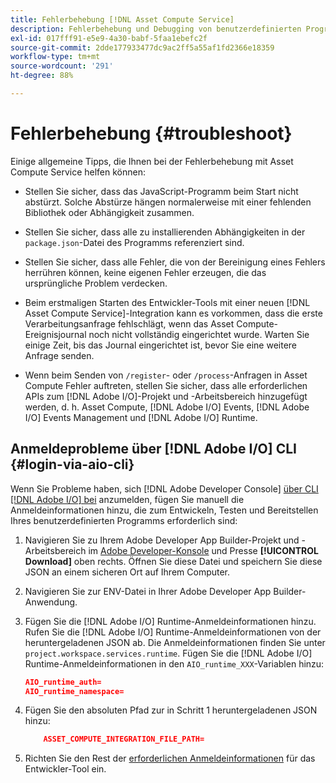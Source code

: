 ```yaml
---
title: Fehlerbehebung [!DNL Asset Compute Service]
description: Fehlerbehebung und Debugging von benutzerdefinierten Programmen mit  [!DNL Asset Compute Service].
exl-id: 017fff91-e5e9-4a30-babf-5faa1ebefc2f
source-git-commit: 2dde177933477dc9ac2ff5a55af1fd2366e18359
workflow-type: tm+mt
source-wordcount: '291'
ht-degree: 88%

---
```


# Fehlerbehebung {#troubleshoot}

Einige allgemeine Tipps, die Ihnen bei der Fehlerbehebung mit Asset Compute Service helfen können:

* Stellen Sie sicher, dass das JavaScript-Programm beim Start nicht abstürzt. Solche Abstürze hängen normalerweise mit einer fehlenden Bibliothek oder Abhängigkeit zusammen.
* Stellen Sie sicher, dass alle zu installierenden Abhängigkeiten in der `package.json`-Datei des Programms referenziert sind.
* Stellen Sie sicher, dass alle Fehler, die von der Bereinigung eines Fehlers herrühren können, keine eigenen Fehler erzeugen, die das ursprüngliche Problem verdecken.

* Beim erstmaligen Starten des Entwickler-Tools mit einer neuen [!DNL Asset Compute Service]-Integration kann es vorkommen, dass die erste Verarbeitungsanfrage fehlschlägt, wenn das Asset Compute-Ereignisjournal noch nicht vollständig eingerichtet wurde. Warten Sie einige Zeit, bis das Journal eingerichtet ist, bevor Sie eine weitere Anfrage senden.
* Wenn beim Senden von `/register`- oder `/process`-Anfragen in Asset Compute Fehler auftreten, stellen Sie sicher, dass alle erforderlichen APIs zum [!DNL Adobe I/O]-Projekt und -Arbeitsbereich hinzugefügt werden, d. h. Asset Compute, [!DNL Adobe I/O] Events, [!DNL Adobe I/O] Events Management und [!DNL Adobe I/O] Runtime.

## Anmeldeprobleme über [!DNL Adobe I/O] CLI {#login-via-aio-cli}

Wenn Sie Probleme haben, sich [!DNL Adobe Developer Console] [über CLI [!DNL Adobe I/O]  bei](https://developer.adobe.com/app-builder/docs/getting_started/first_app/#3-signing-in-from-cli) anzumelden, fügen Sie manuell die Anmeldeinformationen hinzu, die zum Entwickeln, Testen und Bereitstellen Ihres benutzerdefinierten Programms erforderlich sind:

1. Navigieren Sie zu Ihrem Adobe Developer App Builder-Projekt und -Arbeitsbereich im [Adobe Developer-Konsole](https://console.adobe.io/) und Presse **[!UICONTROL Download]** oben rechts. Öffnen Sie diese Datei und speichern Sie diese JSON an einem sicheren Ort auf Ihrem Computer.

1. Navigieren Sie zur ENV-Datei in Ihrer Adobe Developer App Builder-Anwendung.

1. Fügen Sie die [!DNL Adobe I/O] Runtime-Anmeldeinformationen hinzu. Rufen Sie die [!DNL Adobe I/O] Runtime-Anmeldeinformationen von der heruntergeladenen JSON ab. Die Anmeldeinformationen finden Sie unter `project.workspace.services.runtime`. Fügen Sie die [!DNL Adobe I/O] Runtime-Anmeldeinformationen in den `AIO_runtime_XXX`-Variablen hinzu:

   ```json
   AIO_runtime_auth=
   AIO_runtime_namespace=
   ```

1. Fügen Sie den absoluten Pfad zur in Schritt 1 heruntergeladenen JSON hinzu:

   ```json
       ASSET_COMPUTE_INTEGRATION_FILE_PATH=
   ```

1. Richten Sie den Rest der [erforderlichen Anmeldeinformationen](develop-custom-application.md) für das Entwickler-Tool ein.

<!-- TBD for later:
Add any best practices for developers in this section:
* Any items to take care of when creating projects.
* Any naming conventions, reserved keywords, etc.?
* Any terms that can become a source of confusion later based on our OOTB naming.

* If required, add limitations for custom applications and spin those off as best practices.
* Do NOT borrow any content from https://git.corp.adobe.com/nui/nui/blob/master/doc/worker_api.md. It is outdated and irrelevant for 3rd party custom applications.
-->
